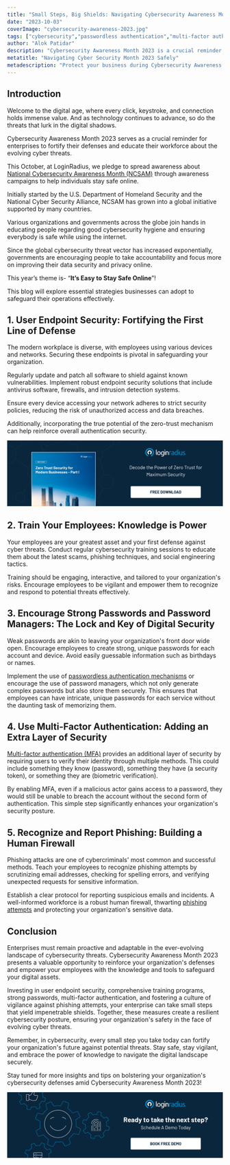 ```yaml
---
title: "Small Steps, Big Shields: Navigating Cybersecurity Awareness Month 2023 Safely"
date: "2023-10-03"
coverImage: "cybersecurity-awareness-2023.jpg"
tags: ["cybersecurity","passwordless authentication","multi-factor authentication"]
author: "Alok Patidar"
description: "Cybersecurity Awareness Month 2023 is a crucial reminder in the digital age where every click matters. Join us at LoginRadius as we spread the word about the importance of user endpoint security, employee training, strong passwords, multi-factor authentication, and phishing prevention. Discover how these small steps can create impenetrable shields, safeguarding your organization amid evolving cyber threats. Stay safe, stay vigilant, and empower your team with knowledge during Cybersecurity Awareness Month 2023!"
metatitle: "Navigating Cyber Security Month 2023 Safely"
metadescription: "Protect your business during Cybersecurity Awareness Month 2023. Learn about user endpoint security, employee training, strong passwords, multi-factor authentication, and phishing prevention. Small steps, big impact."
---
```


## Introduction

Welcome to the digital age, where every click, keystroke, and connection holds immense value. And as technology continues to advance, so do the threats that lurk in the digital shadows. 

Cybersecurity Awareness Month 2023 serves as a crucial reminder for enterprises to fortify their defenses and educate their workforce about the evolving cyber threats. 

This October, at LoginRadius, we pledge to spread awareness about [National Cybersecurity Awareness Month (NCSAM)](https://www.cisa.gov/cybersecurity-awareness-month) through awareness campaigns to help individuals stay safe online.

Initially started by the U.S. Department of Homeland Security and the National Cyber Security Alliance, NCSAM has grown into a global initiative supported by many countries.

Various organizations and governments across the globe join hands in educating people regarding good cybersecurity hygiene and ensuring everybody is safe while using the internet.

Since the global cybersecurity threat vector has increased exponentially, governments are encouraging people to take accountability and focus more on improving their data security and privacy online. 

This year’s theme is- “**It’s Easy to Stay Safe Online**”!

This blog will explore essential strategies businesses can adopt to safeguard their operations effectively.

## 1. User Endpoint Security: Fortifying the First Line of Defense

The modern workplace is diverse, with employees using various devices and networks. Securing these endpoints is pivotal in safeguarding your organization. 

Regularly update and patch all software to shield against known vulnerabilities. Implement robust endpoint security solutions that include antivirus software, firewalls, and intrusion detection systems. 

Ensure every device accessing your network adheres to strict security policies, reducing the risk of unauthorized access and data breaches.

Additionally, incorporating the true potential of the zero-trust mechanism can help reinforce overall authentication security.

[![WP-zero-trust-security](WP-zero-trust-security.png)](https://www.loginradius.com/resource/zero-trust-security/)

## 2. Train Your Employees: Knowledge is Power

Your employees are your greatest asset and your first defense against cyber threats. Conduct regular cybersecurity training sessions to educate them about the latest scams, phishing techniques, and social engineering tactics. 

Training should be engaging, interactive, and tailored to your organization's risks. Encourage employees to be vigilant and empower them to recognize and respond to potential threats effectively.

## 3. Encourage Strong Passwords and Password Managers: The Lock and Key of Digital Security

Weak passwords are akin to leaving your organization's front door wide open. Encourage employees to create strong, unique passwords for each account and device. Avoid easily guessable information such as birthdays or names. 

Implement the use of [passwordless authentication mechanisms](https://www.loginradius.com/passwordless-login/) or encourage the use of password managers, which not only generate complex passwords but also store them securely. This ensures that employees can have intricate, unique passwords for each service without the daunting task of memorizing them.

## 4. Use Multi-Factor Authentication: Adding an Extra Layer of Security

[Multi-factor authentication (MFA)](https://www.loginradius.com/multi-factor-authentication/) provides an additional layer of security by requiring users to verify their identity through multiple methods. This could include something they know (password), something they have (a security token), or something they are (biometric verification). 

By enabling MFA, even if a malicious actor gains access to a password, they would still be unable to breach the account without the second form of authentication. This simple step significantly enhances your organization's security posture.

## 5. Recognize and Report Phishing: Building a Human Firewall

Phishing attacks are one of cybercriminals' most common and successful methods. Teach your employees to recognize phishing attempts by scrutinizing email addresses, checking for spelling errors, and verifying unexpected requests for sensitive information. 

Establish a clear protocol for reporting suspicious emails and incidents. A well-informed workforce is a robust human firewall, thwarting [phishing attempts](https://www.loginradius.com/blog/identity/real-time-techniques-detect-phishing-attacks/) and protecting your organization's sensitive data.

## Conclusion

Enterprises must remain proactive and adaptable in the ever-evolving landscape of cybersecurity threats. Cybersecurity Awareness Month 2023 presents a valuable opportunity to reinforce your organization's defenses and empower your employees with the knowledge and tools to safeguard your digital assets. 

Investing in user endpoint security, comprehensive training programs, strong passwords, multi-factor authentication, and fostering a culture of vigilance against phishing attempts, your enterprise can take small steps that yield impenetrable shields. Together, these measures create a resilient cybersecurity posture, ensuring your organization's safety in the face of evolving cyber threats.

Remember, in cybersecurity, every small step you take today can fortify your organization's future against potential threats. Stay safe, stay vigilant, and embrace the power of knowledge to navigate the digital landscape securely.

Stay tuned for more insights and tips on bolstering your organization's cybersecurity defenses amid Cybersecurity Awareness Month 2023!

[![book-a-free-demo-loginradius](../../assets/book-a-demo-loginradius.png)](https://www.loginradius.com/contact-us?utm_source=blog&utm_medium=web&utm_campaign=cybersecurity-awareness-month-2023)
